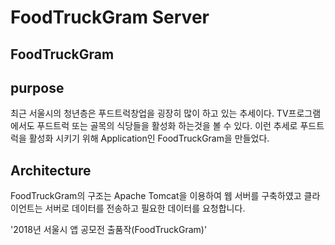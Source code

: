 
# FoodTruckGram Server

## FoodTruckGram

## purpose 
최근 서울시의 청년층은 푸드트럭창업을 굉장히 많이 하고 있는 추세이다. TV프로그램에서도 푸드트럭 또는 골목의 식당들을 활성화 하는것을 볼 수 있다. 이런 추세로 푸드트럭을 활성화 시키기 위해 Application인 FoodTruckGram을 만들었다.

## Architecture
FoodTruckGram의 구조는 Apache Tomcat을 이용하여 웹 서버를 구축하였고 클라이언트는 서버로 데이터를 전송하고 필요한 데이터를 요청합니다. 



 '2018년 서울시 앱 공모전 출품작(FoodTruckGram)'
